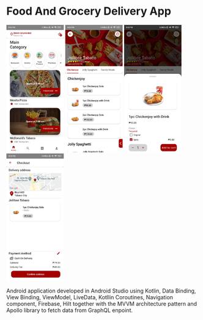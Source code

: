 # Food And Grocery Delivery App

<img src="sample_ss/home.jpg" width=150/> <img src="sample_ss/merchant.jpg" width=150/> <img src="sample_ss/product.jpg" width=150/> <img src="sample_ss/checkout.jpg" width=150/>

Android application developed in Android Studio using Kotlin, Data Binding, View Binding, ViewModel, LiveData, Kotllin Coroutines, Navigation component, Firebase, Hilt together with the MVVM architecture pattern and Apollo library to fetch data from GraphQL enpoint.
